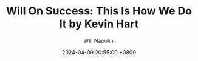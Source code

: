 ---
title: "Will On Success: This Is How We Do It by Kevin Hart"
author: Will Napolini
date: 2024-04-09 20:55:00 +0800
categories: [Mindset, Book-summaries]
tags:
  [
    kevin-hart,
    this-is-how-we-do-it,
    autobiography,
    comedian,
    entertainment,
    success-stories,
    celebrity,
    motivational,
    humor,
    life-lessons,
    career-growth,
    personal-experiences,
    overcoming-obstacles,
    stand-up-comedy,
    relationships,
    parenting,
    mentorship,
    achievement,
    self-improvement,
    inspiring-stories,
    perseverance,
    following-dreams,
    show-business
  ]
image: https://pbs.twimg.com/media/GO2HtptWQAAncrj?format=jpg&name=large
alt: "Will On Success: This Is How We Do It by Kevin Hart"
fallback:
  -
  # Replace with the URL of your backup image
  -
  # Replace with the URL of your backup image
---